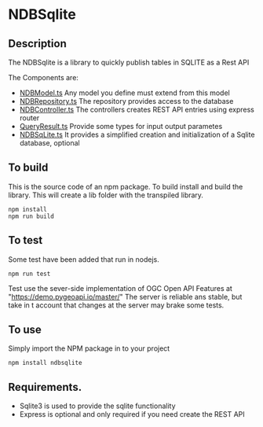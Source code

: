 # NDBSqlite    

## Description
The NDBSqlite is a library to quickly publish tables in SQLITE as a Rest API

The Components are:

* [NDBModel.ts](src%2FNDBModel.ts) Any model you define must extend from this model 
* [NDBRepository.ts](src%2FNDBRepository.ts) The repository provides access to the database
* [NDBController.ts](src%2FNDBController.ts) The controllers creates REST API entries using express router 
* [QueryResult.ts](src%2FQueryResult.ts) Provide some types for input output parametes
* [NDBSqLite.ts](src%2FNDBSqLite.ts) It provides a simplified creation and initialization of a Sqlite database, optional 

## To build
This is the source code of an npm package. To build install and build the library. This will create a lib folder with the transpiled library.
```
npm install
npm run build
```

## To test
Some test have been added that run in nodejs.
```
npm run test
```
Test use the sever-side implementation of OGC Open API Features at "https://demo.pygeoapi.io/master/"
The server is reliable ans stable,  but take in t account that changes at the server may brake some tests.

## To use

Simply import the NPM package in to your project

```
npm install ndbsqlite
``` 


## Requirements.
* Sqlite3 is used to provide the sqlite functionality
* Express is optional and only required if you need  create the REST API 
